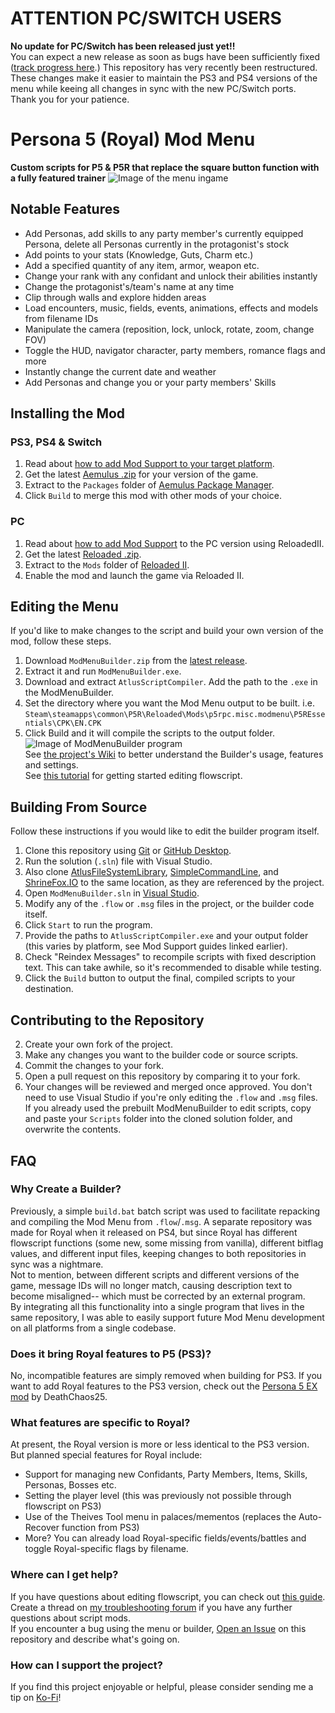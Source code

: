 # ATTENTION PC/SWITCH USERS
**No update for PC/Switch has been released just yet!!**  
You can expect a new release as soon as bugs have been sufficiently fixed ([track progress here](https://trello.com/c/On4NnqmQ/54-persona-5r-mod-menu-update).)
This repository has very recently been restructured. These changes make it easier to maintain the PS3 and PS4 versions of the menu while keeing all changes in sync with the new PC/Switch ports.  
Thank you for your patience.

# Persona 5 (Royal) Mod Menu
**Custom scripts for P5 & P5R that replace the square button function with a fully featured trainer**
![Image of the menu ingame](https://cdn.discordapp.com/attachments/428021649246388224/447597680018063372/unknown.png)
## Notable Features
- Add Personas, add skills to any party member's currently equipped Persona, delete all Personas currently in the protagonist's stock
- Add points to your stats (Knowledge, Guts, Charm etc.)
- Add a specified quantity of any item, armor, weapon etc.
- Change your rank with any confidant and unlock their abilities instantly
- Change the protagonist's/team's name at any time
- Clip through walls and explore hidden areas
- Load encounters, music, fields, events, animations, effects and models from filename IDs
- Manipulate the camera (reposition, lock, unlock, rotate, zoom, change FOV)
- Toggle the HUD, navigator character, party members, romance flags and more
- Instantly change the current date and weather
- Add Personas and change you or your party members' Skills

## Installing the Mod
### PS3, PS4 & Switch
1. Read about [how to add Mod Support to your target platform](https://docs.shrinefox.com/).
2. Get the latest [Aemulus .zip](https://github.com/ShrineFox/Persona-5-Mod-Menu/releases) for your version of the game.
3. Extract to the ``Packages`` folder of [Aemulus Package Manager](https://github.com/TekkaGB/AemulusModManager/releases).
4. Click ``Build`` to merge this mod with other mods of your choice.

### PC
1. Read about [how to add Mod Support](https://docs.shrinefox.com/getting-started/persona-5-royal-pc-mod-support) to the PC version using ReloadedII.
2. Get the latest [Reloaded .zip](https://github.com/ShrineFox/Persona-5-Mod-Menu/releases). 
3. Extract to the ``Mods`` folder of [Reloaded II](https://github.com/Reloaded-Project/Reloaded-II).
4. Enable the mod and launch the game via Reloaded II.

## Editing the Menu
If you'd like to make changes to the script and build your own version of the mod, follow these steps.  
1. Download ``ModMenuBuilder.zip`` from the [latest release](https://github.com/ShrineFox/Persona-5-Mod-Menu/releases).
2. Extract it and run ``ModMenuBuilder.exe``.
3. Download and extract ``AtlusScriptCompiler``. Add the path to the ``.exe`` in the ModMenuBuilder.
4. Set the directory where you want the Mod Menu output to be built. i.e. ``Steam\steamapps\common\P5R\Reloaded\Mods\p5rpc.misc.modmenu\P5REssentials\CPK\EN.CPK``
5. Click Build and it will compile the scripts to the output folder.  
![Image of ModMenuBuilder program](https://i.imgur.com/mMTTcI3.png)  
See [the project's Wiki](https://github.com/ShrineFox/Persona-5-Mod-Menu/wiki) to better understand the Builder's usage, features and settings.  
See [this tutorial](https://docs.shrinefox.com/flowscript/intro-to-scripting) for getting started editing flowscript.

## Building From Source
Follow these instructions if you would like to edit the builder program itself.  
1. Clone this repository using [Git](https://git-scm.com/downloads) or [GitHub Desktop](https://desktop.github.com/).
2. Run the solution (``.sln``) file with Visual Studio.
3. Also clone [AtlusFileSystemLibrary](https://github.com/tge-was-taken/AtlusFileSystemLibrary), [SimpleCommandLine](https://github.com/tge-was-taken/SimpleCommandLine), and [ShrineFox.IO](https://github.com/ShrineFox/ShrineFox.IO) to the same location, as they are referenced by the project.
4. Open ``ModMenuBuilder.sln`` in [Visual Studio](https://visualstudio.microsoft.com/).
5. Modify any of the ``.flow`` or ``.msg`` files in the project, or the builder code itself.
6. Click ``Start`` to run the program.
7. Provide the paths to ``AtlusScriptCompiler.exe`` and your output folder (this varies by platform, see Mod Support guides linked earlier).
8. Check "Reindex Messages" to recompile scripts with fixed description text. This can take awhile, so it's recommended to disable while testing.
9. Click the ``Build`` button to output the final, compiled scripts to your destination.  

## Contributing to the Repository
2. Create your own fork of the project.
3. Make any changes you want to the builder code or source scripts.
4. Commit the changes to your fork.
5. Open a pull request on this repository by comparing it to your fork.
6. Your changes will be reviewed and merged once approved.
You don't need to use Visual Studio if you're only editing the ``.flow`` and ``.msg`` files.  
If you already used the prebuilt ModMenuBuilder to edit scripts, copy and paste your ``Scripts`` folder into the cloned solution folder, and overwrite the contents.

## FAQ
### Why Create a Builder?
Previously, a simple ``build.bat`` batch script was used to facilitate repacking and compiling the Mod Menu from ``.flow``/``.msg``. A separate repository was made for Royal when it released on PS4, but since Royal has different flowscript functions (some new, some missing from vanilla), different bitflag values, and different input files, keeping changes to both repositories in sync was a nightmare.  
Not to mention, between different scripts and different versions of the game, message IDs will no longer match, causing description text to become misaligned-- which must be corrected by an external program.  
By integrating all this functionality into a single program that lives in the same repository, I was able to easily support future Mod Menu development on all platforms from a single codebase.

### Does it bring Royal features to P5 (PS3)?
No, incompatible features are simply removed when building for PS3. If you want to add Royal features to the PS3 version, check out the [Persona 5 EX mod](https://gamebanana.com/wips/57221) by DeathChaos25.

### What features are specific to Royal?
At present, the Royal version is more or less identical to the PS3 version. But planned special features for Royal include:
- Support for managing new Confidants, Party Members, Items, Skills, Personas, Bosses etc.
- Setting the player level (this was previously not possible through flowscript on PS3)
- Use of the Theives Tool menu in palaces/mementos (replaces the Auto-Recover function from PS3)
- More?
You can already load Royal-specific fields/events/battles and toggle Royal-specific flags by filename.

### Where can I get help?
If you have questions about editing flowscript, you can check out [this guide](https://docs.shrinefox.com/flowscript/intro-to-scripting).  
Create a thread on [my troubleshooting forum](https://shrinefox.com/forum) if you have any further questions about script mods.  
If you encounter a bug using the menu or builder, [Open an Issue](https://github.com/ShrineFox/Persona-5-Mod-Menu/issues) on this repository and describe what's going on.

### How can I support the project?
If you find this project enjoyable or helpful, please consider sending me a tip on [Ko-Fi](https://ko-fi.com/shrinefox)!
